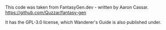 
This code was taken from FantasyGen.dev - written by Aaron Cassar.
https://github.com/Quzzar/fantasy-gen

It has the GPL-3.0 license, which Wanderer's Guide is also published under.
